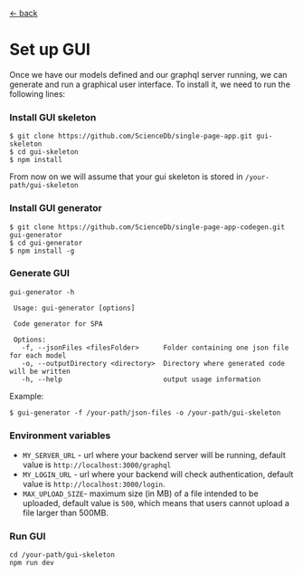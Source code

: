 [ &larr; back](setup_root.md)
<br/>
# Set up GUI
Once we have our models defined and our graphql server running, we can generate and run a graphical user interface.
To install it, we need to run the following lines:
### Install GUI skeleton
```
$ git clone https://github.com/ScienceDb/single-page-app.git gui-skeleton
$ cd gui-skeleton
$ npm install
```
From now on we will assume that your gui skeleton is stored in `/your-path/gui-skeleton`

### Install GUI generator

```
$ git clone https://github.com/ScienceDb/single-page-app-codegen.git gui-generator
$ cd gui-generator
$ npm install -g
```

### Generate GUI
```
gui-generator -h

 Usage: gui-generator [options]

 Code generator for SPA

 Options:
   -f, --jsonFiles <filesFolder>      Folder containing one json file for each model
   -o, --outputDirectory <directory>  Directory where generated code will be written
   -h, --help                         output usage information
   ```
Example:
```
$ gui-generator -f /your-path/json-files -o /your-path/gui-skeleton
```
### Environment variables

* `MY_SERVER_URL` - url where your backend server will be running, default value is `http://localhost:3000/graphql`
* `MY_LOGIN_URL` - url where your backend will check authentication, default value is `http://localhost:3000/login`.
* `MAX_UPLOAD_SIZE`- maximum size (in MB) of a file intended to be uploaded, default value is `500`, which means that users cannot upload a file larger than 500MB.

### Run GUI
```
cd /your-path/gui-skeleton
npm run dev
```
